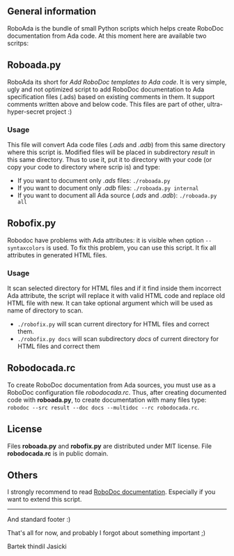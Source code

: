 ## General information

RoboAda is the bundle of small Python scripts which helps create RoboDoc
documentation from Ada code. At this moment here are available two scritps:

## Roboada.py

RoboAda its short for *Add RoboDoc templates to Ada code*. It is very simple,
ugly and not optimized script to add RoboDoc documentation to Ada specification
files (.ads) based on existing comments in them. It support comments written
above and below code. This files are part of other, ultra-hyper-secret project
:)

### Usage

This file will convert Ada code files (*.ads* and *.adb*) from this same
directory where this script is. Modified files will be placed in subdirectory
*result* in this same directory. Thus to use it, put it to directory with your
code (or copy your code to directory where scrip is) and type:

* If you want to document only *.ads* files: `./roboada.py`
* If you want to document only *.adb* files: `./roboada.py internal`
* If you want to document all Ada source (*.ads* and *.adb*):
  `./roboada.py all`

## Robofix.py

Robodoc have problems with Ada attributes: it is visible when option
`--syntaxcolors` is used. To fix this problem, you can use this script. It fix
all attributes in generated HTML files.

### Usage

It scan selected directory for HTML files and if it find inside them incorrect
Ada attribute, the script will replace it with valid HTML code and replace old
HTML file with new. It can take optional argument which will be used as name of
directory to scan.

* `./robofix.py` will scan current directory for HTML files and correct them.
* `./robofix.py docs` will scan subdirectory *docs* of current directory for
  HTML files and correct them

## Robodocada.rc

To create RoboDoc documentation from Ada sources, you must use as a RoboDoc
configuration file *robodocada.rc*. Thus, after creating documented code with
**roboada.py**, to create documentation with many files type: `robodoc
--src result --doc docs --multidoc --rc robodocada.rc`.

## License

Files **roboada.py** and **robofix.py** are distributed under MIT license.
File **robodocada.rc** is in public domain.

## Others

I strongly recommend to read [RoboDoc documentation](https://rfsber.home.xs4all.nl/Robo/pages/robodoc-49942-user-manual.html).
Especially if you want to extend this script.

----

And standard footer :)

That's all for now, and probably I forgot about something important ;)

Bartek thindil Jasicki
